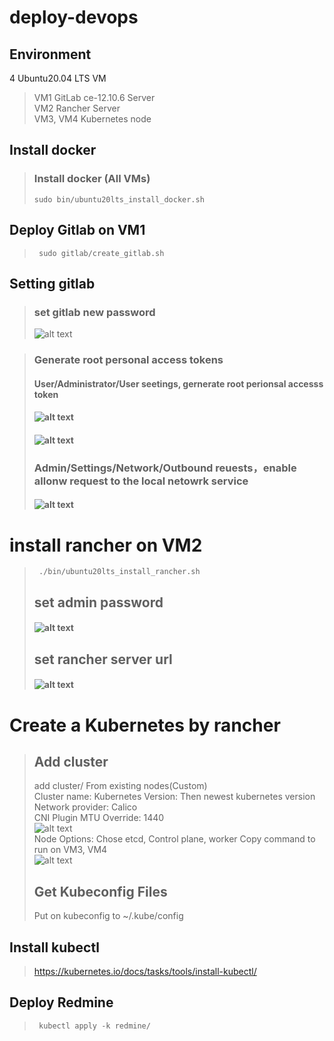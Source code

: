 # deploy-devops
## Environment  
4 Ubuntu20.04 LTS VM  
> VM1 GitLab ce-12.10.6 Server  
> VM2 Rancher Server  
> VM3, VM4 Kubernetes node
## Install docker
> ### Install docker (All VMs)  
> <code>sudo bin/ubuntu20lts_install_docker.sh </code>  

## Deploy Gitlab on VM1  
> <code> sudo gitlab/create_gitlab.sh </code>  

## Setting gitlab  
> ### set gitlab new password  
> ![alt text](https://github.com/iii-org/deploy-devops/blob/master/png/set-gitlab-new-password.png?raw=true)  

> ### Generate root personal access tokens  
> #### User/Administrator/User seetings, gernerate root perionsal accesss token  
> #### ![alt text](https://github.com/iii-org/deploy-devops/blob/master/png/root-settings.png?raw=true)  
> #### ![alt text](https://github.com/iii-org/deploy-devops/blob/master/png/generate-root-persional-access-token.png?raw=true)
> ### Admin/Settings/Network/Outbound reuests，enable allonw request to the local netowrk  service
> #### ![alt text](https://github.com/iii-org/deploy-devops/blob/master/png/allow-request-to-the-local-netowrk.png?raw=true)  

# install rancher on VM2 
> <code> ./bin/ubuntu20lts_install_rancher.sh  </code>  
> ## set admin password
> #### ![alt text](https://github.com/iii-org/deploy-devops/blob/master/png/set-racnher-admin-password.png?raw=true)  
> ## set rancher server url
> #### ![alt text](https://github.com/iii-org/deploy-devops/blob/master/png/set-racnher-url.png?raw=true)  

# Create a Kubernetes by rancher
> ## Add cluster
> add cluster/ From existing nodes(Custom)  
> Cluster name: 
> Kubernetes Version: Then newest kubernetes version  
> Network provider: Calico  
> CNI Plugin MTU Override: 1440  
> ![alt text](https://github.com/iii-org/deploy-devops/blob/master/png/rancher-add-cluster.png?raw=true)  
> Node Options: Chose etcd, Control plane, worker
> Copy command to run on VM3, VM4  
> ![alt text](https://github.com/iii-org/deploy-devops/blob/master/png/rancher-cluster-node-option.png?raw=true)  
> ## Get Kubeconfig Files
> Put on kubeconfig to ~/.kube/config

## Install kubectl  
> https://kubernetes.io/docs/tasks/tools/install-kubectl/  

## Deploy Redmine  
> <code> kubectl apply -k redmine/ </code>  
